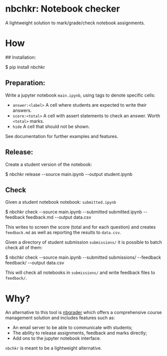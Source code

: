 # nbchkr: Notebook checker

A lightweight solution to mark/grade/check notebook assignments.

# How

## Installation:

$ pip install nbchkr

## Preparation:

Write a jupyter notebook `main.ipynb`, using tags to denote specific cells:

- `answer:<label>` A cell where students are expected to write their answers.
- `score:<total>` A cell with assert statements to check an answer. Worth
  `<total>` marks.
- `hide` A cell that should not be shown.

See documentation for further examples and features.

## Release:

Create a student version of the notebook:

$ nbchkr release --source main.ipynb --output student.ipynb

## Check

Given a student notebook notebook: `submitted.ipynb`

$ nbchkr check --source main.ipynb --submitted submitted.ipynb --feedback feedback.md --output data.csv

This writes to screen the score (total and for each question) and creates
`feedback.md` as well as reporting the results to `data.csv`.

Given a directory of student submission `submissions/` it is possible to batch
check all of them:

$ nbchkr check --source main.ipynb --submitted submissions/ --feedback feedback/ --output data.csv

This will check all notebooks in `submissions/` and write feedback files to
`feedback/`.

# Why?

An alternative to this tool is
[nbgrader](https://nbgrader.readthedocs.io/en/stable/) which offers a
comprehensive course management solution and includes features such as:

- An email server to be able to communicate with students;
- The ability to release assignments, feedback and marks directly;
- Add ons to the jupyter notebook interface.

`nbchkr` is meant to be a lightweight alternative.
